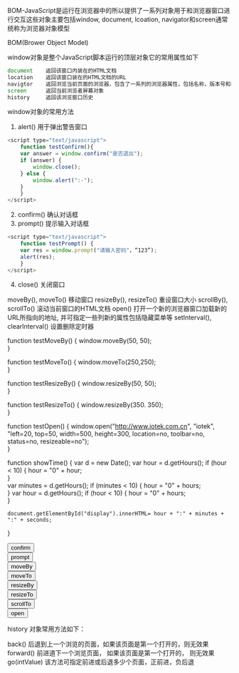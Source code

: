 BOM-JavaScript是运行在浏览器中的所以提供了一系列对象用于和浏览器窗口进行交互这些对象主要包括window, document, lcoation, navigator和screen通常统称为浏览器对象模型

BOM(Brower Object Model)

window对象是整个JavaScript脚本运行的顶层对象它的常用属性如下
```javascript
document	返回该窗口内装在的HTML文档
location	返回该窗口装在的HTML文档的URL
navigtor	返回浏览当前页面的浏览器，包含了一系列的浏览器属性，包括名称，版本号和平台等
screen		返回当前浏览者屏幕对象
history		返回该浏览窗口历史
```

window对象的常用方法
1) alert() 用于弹出警告窗口
```javascript
<script type="text/javascript">
    function testConfirm(){
	var answer = window.confirm("是否退出");
	if (answer) {
	    window.close();              
	} else {
	    window.alert(":-");              
	}       
    }
</script>
```
2) confirm() 确认对话框 
3) prompt() 提示输入对话框
```javascript
<script type="text/javascript">
    function testPrompt() {
	var res = window.prompt("请输入密码"，“123”);        
	alert(res);        
    }
</script>
```
4) close() 关闭窗口



moveBy(), moveTo()	移动窗口
resizeBy(), resizeTo()	重设窗口大小
scrollBy(), scrollTo()	滚动当前窗口的HTML文档
open()	打开一个新的浏览器窗口加载新的URL所指向的地址, 并可指定一些列新的属性包括隐藏菜单等
setInterval(), clearInterval()	设置删除定时器




function testMoveBy() {
	window.moveBy(50, 50);        
}

function testMoveTo() {
	window.moveTo(250,250);        
}

function testResizeBy() {
	window.resizeBy(50, 50);        
}

function testResizeTo() {
	window.resizeBy(350. 350);        
}

function testOpen() {
	window.open("http://www.iotek.com.cn",  "iotek",  "left=20, top=50, width=500, height=300, location=no,   toolbar=no, status=no, resizeable=no");        
}

function showTime() {
	var d = new Date();
	var hour = d.getHours();
	if (hour < 10) {
		hour = "0" + hour;              
	}       
	var  minutes = d.getHours();
	if (minutes < 10) {
		hour = "0" + hours;              
	}
	var  hour = d.getHours();
	if (hour < 10) {
		hour = "0" + hours;              
	}

	document.getElementById("display").innerHTML= hour + ":" + minutes + ":" + seconds;
} 

</script>

<body>
<input  type="button"  value="confirm"  onclick="testConfirm();" /></br>
<input  type="button"  value="prompt"  onclick="testPrompt();"  /></br>
<input  type="button"  value="moveBy"  onclick="testMoveBy();"  /></br>
<input  type="button"  value="moveTo"  onclick="testMoveTo();"  /></br>
<input  type="button"  value="resizeBy"  onclick="testResizeBy();"  /></br>
<input  type="button"  value="resizeTo"  onclick="testScrollBy();"  /></br>
<input  type="button"  value="scrollTo"  onclick="testScrollTo();"  /></br>
<input  type="button"  value="open"  onclick="testOpen();"  /></br>

<div  id="display"></div>
</body>



history 对象常用方法如下：

back()                                          后退到上一个浏览的页面，如果该页面是第一个打开的，则无效果
forward()                                      前进道下一个浏览页面，  如果该页面是第一个打开的， 则无效果
go(intValue)                                 该方法可指定前进或后退多少个页面，正前进，负后退


